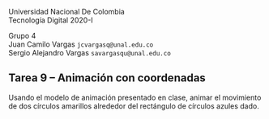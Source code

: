 Universidad Nacional De Colombia\
Tecnología Digital 2020-I

Grupo 4\
Juan Camilo Vargas `jcvargasq@unal.edu.co` \
Sergio Alejandro Vargas `savargasqu@unal.edu.co`

## Tarea 9 – Animación con coordenadas

Usando el modelo de animación presentado en clase, animar el movimiento de dos círculos amarillos alrededor del rectángulo de círculos azules dado.
